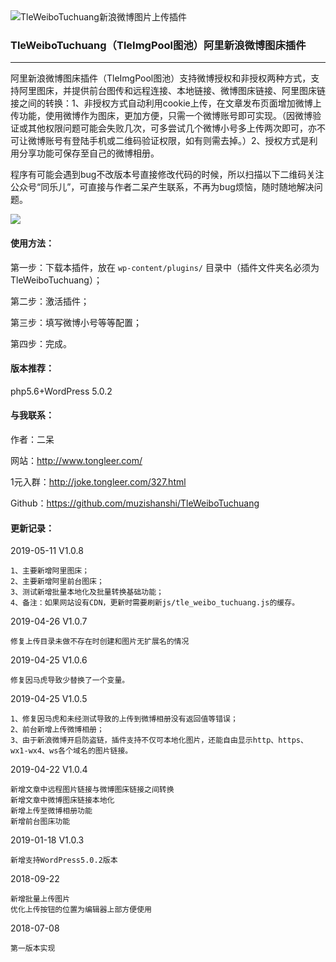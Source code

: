 <img src="https://ws3.sinaimg.cn/large/ecabade5ly1fqwuz2k658j20le05nt8i" alt="TleWeiboTuchuang新浪微博图片上传插件" />

### TleWeiboTuchuang（TleImgPool图池）阿里新浪微博图床插件
---

阿里新浪微博图床插件（TleImgPool图池）支持微博授权和非授权两种方式，支持阿里图床，并提供前台图传和远程连接、本地链接、微博图床链接、阿里图床链接之间的转换：1、非授权方式自动利用cookie上传，在文章发布页面增加微博上传功能，使用微博作为图床，更加方便，只需一个微博账号即可实现。（因微博验证或其他权限问题可能会失败几次，可多尝试几个微博小号多上传两次即可，亦不可让微博账号有登陆手机或二维码验证权限，如有则需去掉。）2、授权方式是利用分享功能可保存至自己的微博相册。

程序有可能会遇到bug不改版本号直接修改代码的时候，所以扫描以下二维码关注公众号“同乐儿”，可直接与作者二呆产生联系，不再为bug烦恼，随时随地解决问题。

<img src="http://me.tongleer.com/content/uploadfile/201706/008b1497454448.png">

#### 使用方法：
第一步：下载本插件，放在 `wp-content/plugins/` 目录中（插件文件夹名必须为TleWeiboTuchuang）；

第二步：激活插件；

第三步：填写微博小号等等配置；

第四步：完成。

#### 版本推荐：
php5.6+WordPress 5.0.2

#### 与我联系：
作者：二呆

网站：http://www.tongleer.com/

1元入群：http://joke.tongleer.com/327.html

Github：https://github.com/muzishanshi/TleWeiboTuchuang

#### 更新记录：
2019-05-11 V1.0.8

	1、主要新增阿里图床；
	2、主要新增阿里前台图床；
	3、测试新增批量本地化及批量转换基础功能；
	4、备注：如果网站设有CDN，更新时需要刷新js/tle_weibo_tuchuang.js的缓存。
	
2019-04-26 V1.0.7

	修复上传目录未做不存在时创建和图片无扩展名的情况
	
2019-04-25 V1.0.6

	修复因马虎导致少替换了一个变量。
	
2019-04-25 V1.0.5

	1、修复因马虎和未经测试导致的上传到微博相册没有返回值等错误；
	2、前台新增上传微博相册；
	3、由于新浪微博开启防盗链，插件支持不仅可本地化图片，还能自由显示http、https、wx1-wx4、ws各个域名的图片链接。
	
2019-04-22 V1.0.4

	新增文章中远程图片链接与微博图床链接之间转换
	新增文章中微博图床链接本地化
	新增上传至微博相册功能
	新增前台图床功能
	
2019-01-18 V1.0.3

	新增支持WordPress5.0.2版本
	
2018-09-22

	新增批量上传图片
	优化上传按钮的位置为编辑器上部方便使用

2018-07-08

	第一版本实现